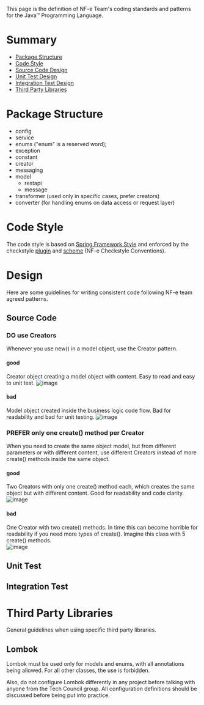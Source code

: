 This page is the definition of NF-e Team's coding standards and patterns for the Java™ Programming Language. 

# Summary

- [Package Structure](#package-structure)
- [Code Style](#code-style)
- [Source Code Design](#source-code)
- [Unit Test Design](#unit-test)
- [Integration Test Design](#integration-test)
- [Third Party Libraries](#third-party-libraries)

# Package Structure

* config 
* service
* enums ("enum" is a reserved word);
* exception 
* constant
* creator
* messaging
* model
  * restapi
  * message
* transformer (used only in specific cases, prefer creators)
* converter (for handling enums on data access or request layer)

# Code Style

The code style is based on [Spring Framework Style](https://github.com/spring-projects/spring-framework/wiki/Code-Style) and enforced by the checkstyle [plugin](https://github.wdf.sap.corp/NF-e-Documentation/Wiki/blob/master/Java/codeFormatting/readme.md#checkstyle) and [scheme](https://github.wdf.sap.corp/NF-e-Documentation/Wiki/blob/master/Java/codeFormatting/readme.md#code-formatting-in-ide) (NF-e Checkstyle Conventions). 

# Design
Here are some guidelines for writing consistent code following NF-e team agreed patterns.

## Source Code

### DO use Creators
Whenever you use new() in a model object, use the Creator pattern.

#### good
Creator object creating a model object with content. Easy to read and easy to unit test.
![image](https://github.wdf.sap.corp/storage/user/39301/files/19411ea9-fdad-4fdb-ab2d-99cd5d283cad)

#### bad
Model object created inside the business logic code flow. Bad for readability and bad for unit testing.
![image](https://github.wdf.sap.corp/storage/user/39301/files/2cc43038-84ce-4e14-b9e6-6648791359ca)

### PREFER only one create() method per Creator
When you need to create the same object model, but from different parameters or with different content, use different Creators instead of more create() methods inside the same object.

#### good
Two Creators with only one create() method each, which creates the same object but with different content. Good for readability and code clarity.  
![image](https://github.wdf.sap.corp/storage/user/39301/files/a0afc0af-6901-4c4a-8164-1741ddbb1547)

#### bad
One Creator with two create() methods. In time this can become horrible for readability if you need more types of create(). Imagine this class with 5 create() methods.  
![image](https://github.wdf.sap.corp/storage/user/39301/files/ed042b52-021f-4d18-ab08-037a6db4aeb6)

## Unit Test

## Integration Test

# Third Party Libraries
General guidelines when using specific third party libraries.

## Lombok

Lombok must be used only for models and enums, with all annotations being allowed. For all other classes, the use is forbidden.

Also, do not configure Lombok differently in any project before talking with anyone from the Tech Council group. All configuration definitions should be discussed before being put into practice.
